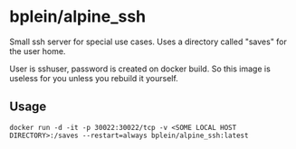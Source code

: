 # bplein/alpine_ssh

Small ssh server for special use cases. Uses a directory called "saves" for the user home.

User is sshuser, password is created on docker build. So this image is useless for you unless you rebuild it yourself. 

## Usage

	docker run -d -it -p 30022:30022/tcp -v <SOME LOCAL HOST DIRECTORY>:/saves --restart=always bplein/alpine_ssh:latest
